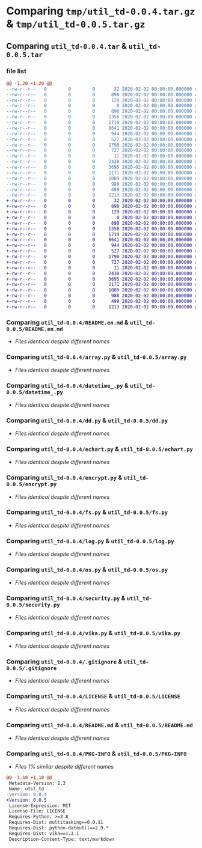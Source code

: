 # Comparing `tmp/util_td-0.0.4.tar.gz` & `tmp/util_td-0.0.5.tar.gz`

## Comparing `util_td-0.0.4.tar` & `util_td-0.0.5.tar`

### file list

```diff
@@ -1,20 +1,20 @@
--rw-r--r--   0        0        0       32 2020-02-02 00:00:00.000000 util_td-0.0.4/.git
--rw-r--r--   0        0        0      898 2020-02-02 00:00:00.000000 util_td-0.0.4/README.en.md
--rw-r--r--   0        0        0      129 2020-02-02 00:00:00.000000 util_td-0.0.4/__about__.py
--rw-r--r--   0        0        0        0 2020-02-02 00:00:00.000000 util_td-0.0.4/__init__.py
--rw-r--r--   0        0        0      890 2020-02-02 00:00:00.000000 util_td-0.0.4/array.py
--rw-r--r--   0        0        0     1358 2020-02-02 00:00:00.000000 util_td-0.0.4/datetime_.py
--rw-r--r--   0        0        0     1719 2020-02-02 00:00:00.000000 util_td-0.0.4/dd.py
--rw-r--r--   0        0        0     8641 2020-02-02 00:00:00.000000 util_td-0.0.4/echart.py
--rw-r--r--   0        0        0      944 2020-02-02 00:00:00.000000 util_td-0.0.4/encrypt.py
--rw-r--r--   0        0        0      527 2020-02-02 00:00:00.000000 util_td-0.0.4/fs.py
--rw-r--r--   0        0        0     1790 2020-02-02 00:00:00.000000 util_td-0.0.4/log.py
--rw-r--r--   0        0        0      727 2020-02-02 00:00:00.000000 util_td-0.0.4/os.py
--rw-r--r--   0        0        0       11 2020-02-02 00:00:00.000000 util_td-0.0.4/requirements.txt
--rw-r--r--   0        0        0     2438 2020-02-02 00:00:00.000000 util_td-0.0.4/security.py
--rw-r--r--   0        0        0     3695 2020-02-02 00:00:00.000000 util_td-0.0.4/vika.py
--rw-r--r--   0        0        0     2171 2020-02-02 00:00:00.000000 util_td-0.0.4/.gitignore
--rw-r--r--   0        0        0     1089 2020-02-02 00:00:00.000000 util_td-0.0.4/LICENSE
--rw-r--r--   0        0        0      988 2020-02-02 00:00:00.000000 util_td-0.0.4/README.md
--rw-r--r--   0        0        0      499 2020-02-02 00:00:00.000000 util_td-0.0.4/pyproject.toml
--rw-r--r--   0        0        0     1213 2020-02-02 00:00:00.000000 util_td-0.0.4/PKG-INFO
+-rw-r--r--   0        0        0       32 2020-02-02 00:00:00.000000 util_td-0.0.5/.git
+-rw-r--r--   0        0        0      898 2020-02-02 00:00:00.000000 util_td-0.0.5/README.en.md
+-rw-r--r--   0        0        0      129 2020-02-02 00:00:00.000000 util_td-0.0.5/__about__.py
+-rw-r--r--   0        0        0        0 2020-02-02 00:00:00.000000 util_td-0.0.5/__init__.py
+-rw-r--r--   0        0        0      890 2020-02-02 00:00:00.000000 util_td-0.0.5/array.py
+-rw-r--r--   0        0        0     1358 2020-02-02 00:00:00.000000 util_td-0.0.5/datetime_.py
+-rw-r--r--   0        0        0     1719 2020-02-02 00:00:00.000000 util_td-0.0.5/dd.py
+-rw-r--r--   0        0        0     8641 2020-02-02 00:00:00.000000 util_td-0.0.5/echart.py
+-rw-r--r--   0        0        0      944 2020-02-02 00:00:00.000000 util_td-0.0.5/encrypt.py
+-rw-r--r--   0        0        0      527 2020-02-02 00:00:00.000000 util_td-0.0.5/fs.py
+-rw-r--r--   0        0        0     1790 2020-02-02 00:00:00.000000 util_td-0.0.5/log.py
+-rw-r--r--   0        0        0      727 2020-02-02 00:00:00.000000 util_td-0.0.5/os.py
+-rw-r--r--   0        0        0       11 2020-02-02 00:00:00.000000 util_td-0.0.5/requirements.txt
+-rw-r--r--   0        0        0     2438 2020-02-02 00:00:00.000000 util_td-0.0.5/security.py
+-rw-r--r--   0        0        0     3695 2020-02-02 00:00:00.000000 util_td-0.0.5/vika.py
+-rw-r--r--   0        0        0     2171 2020-02-02 00:00:00.000000 util_td-0.0.5/.gitignore
+-rw-r--r--   0        0        0     1089 2020-02-02 00:00:00.000000 util_td-0.0.5/LICENSE
+-rw-r--r--   0        0        0      988 2020-02-02 00:00:00.000000 util_td-0.0.5/README.md
+-rw-r--r--   0        0        0      499 2020-02-02 00:00:00.000000 util_td-0.0.5/pyproject.toml
+-rw-r--r--   0        0        0     1213 2020-02-02 00:00:00.000000 util_td-0.0.5/PKG-INFO
```

### Comparing `util_td-0.0.4/README.en.md` & `util_td-0.0.5/README.en.md`

 * *Files identical despite different names*

### Comparing `util_td-0.0.4/array.py` & `util_td-0.0.5/array.py`

 * *Files identical despite different names*

### Comparing `util_td-0.0.4/datetime_.py` & `util_td-0.0.5/datetime_.py`

 * *Files identical despite different names*

### Comparing `util_td-0.0.4/dd.py` & `util_td-0.0.5/dd.py`

 * *Files identical despite different names*

### Comparing `util_td-0.0.4/echart.py` & `util_td-0.0.5/echart.py`

 * *Files identical despite different names*

### Comparing `util_td-0.0.4/encrypt.py` & `util_td-0.0.5/encrypt.py`

 * *Files identical despite different names*

### Comparing `util_td-0.0.4/fs.py` & `util_td-0.0.5/fs.py`

 * *Files identical despite different names*

### Comparing `util_td-0.0.4/log.py` & `util_td-0.0.5/log.py`

 * *Files identical despite different names*

### Comparing `util_td-0.0.4/os.py` & `util_td-0.0.5/os.py`

 * *Files identical despite different names*

### Comparing `util_td-0.0.4/security.py` & `util_td-0.0.5/security.py`

 * *Files identical despite different names*

### Comparing `util_td-0.0.4/vika.py` & `util_td-0.0.5/vika.py`

 * *Files identical despite different names*

### Comparing `util_td-0.0.4/.gitignore` & `util_td-0.0.5/.gitignore`

 * *Files identical despite different names*

### Comparing `util_td-0.0.4/LICENSE` & `util_td-0.0.5/LICENSE`

 * *Files identical despite different names*

### Comparing `util_td-0.0.4/README.md` & `util_td-0.0.5/README.md`

 * *Files identical despite different names*

### Comparing `util_td-0.0.4/PKG-INFO` & `util_td-0.0.5/PKG-INFO`

 * *Files 1% similar despite different names*

```diff
@@ -1,10 +1,10 @@
 Metadata-Version: 2.3
 Name: util_td
-Version: 0.0.4
+Version: 0.0.5
 License-Expression: MIT
 License-File: LICENSE
 Requires-Python: >=3.8
 Requires-Dist: multitasking==0.0.11
 Requires-Dist: python-dateutil==2.9.*
 Requires-Dist: vika==1.3.1
 Description-Content-Type: text/markdown
```

